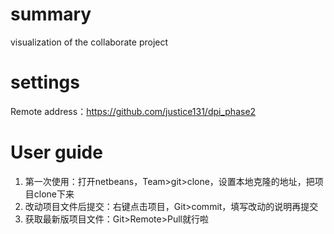 # summary
visualization of the collaborate project

# settings
Remote address：https://github.com/justice131/dpi_phase2

# User guide
1. 第一次使用：打开netbeans，Team>git>clone，设置本地克隆的地址，把项目clone下来
2. 改动项目文件后提交：右键点击项目，Git>commit，填写改动的说明再提交
3. 获取最新版项目文件：Git>Remote>Pull就行啦
